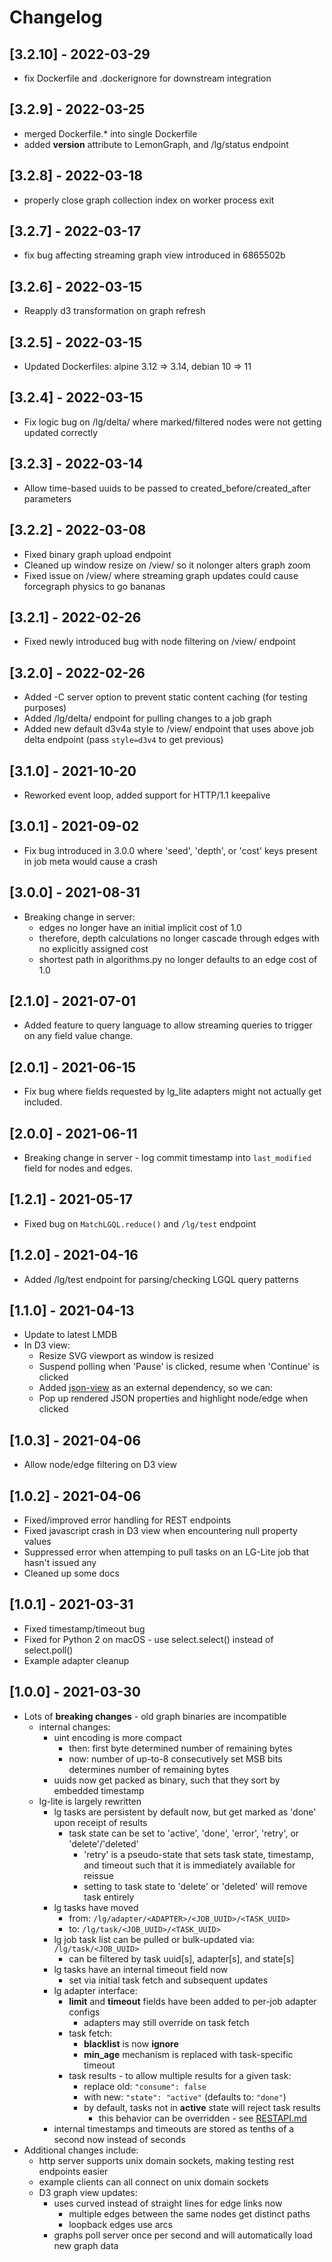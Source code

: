 # Changelog

## [3.2.10] - 2022-03-29
- fix Dockerfile and .dockerignore for downstream integration

## [3.2.9] - 2022-03-25
- merged Dockerfile.* into single Dockerfile
- added __version__ attribute to LemonGraph, and /lg/status endpoint

## [3.2.8] - 2022-03-18
- properly close graph collection index on worker process exit

## [3.2.7] - 2022-03-17
- fix bug affecting streaming graph view introduced in 6865502b

## [3.2.6] - 2022-03-15
- Reapply d3 transformation on graph refresh

## [3.2.5] - 2022-03-15
- Updated Dockerfiles: alpine 3.12 => 3.14, debian 10 => 11

## [3.2.4] - 2022-03-15
- Fix logic bug on /lg/delta/<job> where marked/filtered nodes were not getting updated correctly

## [3.2.3] - 2022-03-14
- Allow time-based uuids to be passed to created_before/created_after parameters

## [3.2.2] - 2022-03-08
- Fixed binary graph upload endpoint
- Cleaned up window resize on /view/<uuid> so it nolonger alters graph zoom
- Fixed issue on /view/<uuid> where streaming graph updates could cause forcegraph physics to go bananas

## [3.2.1] - 2022-02-26
- Fixed newly introduced bug with node filtering on /view/<uuid> endpoint

## [3.2.0] - 2022-02-26
- Added -C server option to prevent static content caching (for testing purposes)
- Added /lg/delta/<uuid> endpoint for pulling changes to a job graph
- Added new default d3v4a style to /view/<uuid> endpoint that uses above job delta endpoint (pass `style=d3v4` to get previous)

## [3.1.0] - 2021-10-20
- Reworked event loop, added support for HTTP/1.1 keepalive

## [3.0.1] - 2021-09-02
- Fix bug introduced in 3.0.0 where 'seed', 'depth', or 'cost' keys present in job meta would cause a crash

## [3.0.0] - 2021-08-31

- Breaking change in server:
  - edges no longer have an initial implicit cost of 1.0
  - therefore, depth calculations no longer cascade through edges with no explicitly assigned cost
  - shortest path in algorithms.py no longer defaults to an edge cost of 1.0

## [2.1.0] - 2021-07-01

- Added feature to query language to allow streaming queries to trigger on any field value change.

## [2.0.1] - 2021-06-15

- Fix bug where fields requested by lg_lite adapters might not actually get included.

## [2.0.0] - 2021-06-11

- Breaking change in server - log commit timestamp into `last_modified` field for nodes and edges.

## [1.2.1] - 2021-05-17

- Fixed bug on `MatchLGQL.reduce()` and `/lg/test` endpoint

## [1.2.0] - 2021-04-16

- Added /lg/test endpoint for parsing/checking LGQL query patterns

## [1.1.0] - 2021-04-13

- Update to latest LMDB
- In D3 view:
  - Resize SVG viewport as window is resized
  - Suspend polling when 'Pause' is clicked, resume when 'Continue' is clicked
  - Added [json-view](https://github.com/pgrabovets/json-view) as an external dependency, so we can:
  - Pop up rendered JSON properties and highlight node/edge when clicked

## [1.0.3] - 2021-04-06

- Allow node/edge filtering on D3 view

## [1.0.2] - 2021-04-06

- Fixed/improved error handling for REST endpoints
- Fixed javascript crash in D3 view when encountering null property values
- Suppressed error when attemping to pull tasks on an LG-Lite job that hasn't issued any
- Cleaned up some docs

## [1.0.1] - 2021-03-31

- Fixed timestamp/timeout bug
- Fixed for Python 2 on macOS - use select.select() instead of select.poll()
- Example adapter cleanup

## [1.0.0] - 2021-03-30

- Lots of __breaking changes__ - old graph binaries are incompatible
  - internal changes:
    - uint encoding is more compact
      - then: first byte determined number of remaining bytes
      - now: number of up-to-8 consecutively set MSB bits determines number of remaining bytes
    - uuids now get packed as binary, such that they sort by embedded timestamp
  - lg-lite is largely rewritten
    - lg tasks are persistent by default now, but get marked as 'done' upon receipt of results
      - task state can be set to 'active', 'done', 'error', 'retry', or 'delete'/'deleted'
        - 'retry' is a pseudo-state that sets task state, timestamp, and timeout such that it is immediately available for reissue
        - setting to task state to 'delete' or 'deleted' will remove task entirely
    - lg tasks have moved
      - from: `/lg/adapter/<ADAPTER>/<JOB_UUID>/<TASK_UUID>`
      - to: `/lg/task/<JOB_UUID>/<TASK_UUID>`
    - lg job task list can be pulled or bulk-updated via: `/lg/task/<JOB_UUID>`
      - can be filtered by task uuid[s], adapter[s], and state[s]
    - lg tasks have an internal timeout field now
      - set via initial task fetch and subsequent updates
    - lg adapter interface:
      - __limit__ and __timeout__ fields have been added to per-job adapter configs
        - adapters may still override on task fetch
      - task fetch:
        - __blacklist__ is now __ignore__
        - __min_age__ mechanism is replaced with task-specific timeout
      - task results - to allow multiple results for a given task:
        - replace old: `"consume": false`
        - with new: `"state": "active"` (defaults to: `"done"`)
        - by default, tasks not in __active__ state will reject task results
          - this behavior can be overridden - see [RESTAPI.md](RESTAPI.md#lgtaskjob_uuidtask_uuid)
    - internal timestamps and timeouts are stored as tenths of a second now instead of seconds
- Additional changes include:
  - http server supports unix domain sockets, making testing rest endpoints easier
  - example clients can all connect on unix domain sockets
  - D3 graph view updates:
    - uses curved instead of straight lines for edge links now
      - multiple edges between the same nodes get distinct paths
      - loopback edges use arcs
    - graphs poll server once per second and will automatically load new graph data

